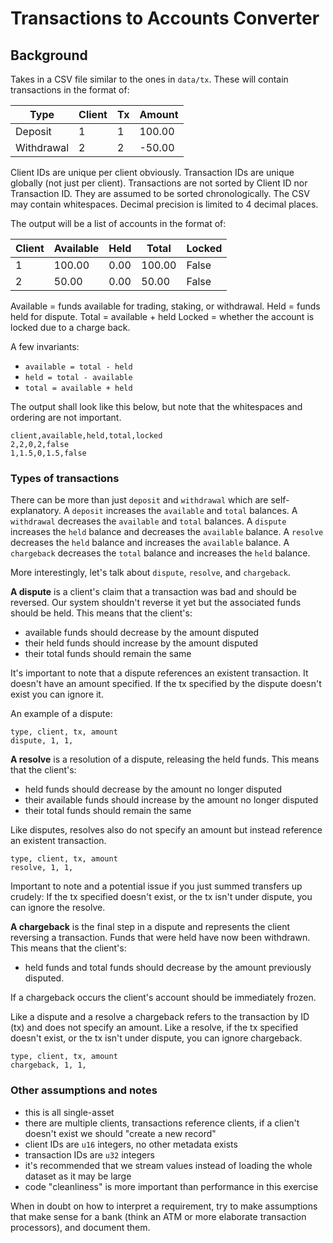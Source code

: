# Transactions to Accounts Converter

## Background

Takes in a CSV file similar to the ones in `data/tx`.
These will contain transactions in the format of:

| Type       | Client      | Tx     | Amount |
|------------|-------------|--------|--------|
| Deposit    | 1           | 1      | 100.00 |
| Withdrawal | 2           | 2      | -50.00 |

Client IDs are unique per client obviously.
Transaction IDs are unique globally (not just per client).
Transactions are not sorted by Client ID nor Transaction ID.
They are assumed to be sorted chronologically.
The CSV may contain whitespaces.
Decimal precision is limited to 4 decimal places.

The output will be a list of accounts in the format of:

| Client      | Available   | Held      | Total     | Locked    |
|-------------|-------------|-----------|-----------|-----------|
| 1           | 100.00      | 0.00      | 100.00    | False     |
| 2           | 50.00       | 0.00      | 50.00     | False     |

Available = funds available for trading, staking, or withdrawal.
Held = funds held for dispute.
Total = available + held
Locked = whether the account is locked due to a charge back.

A few invariants:
- `available = total - held`
- `held = total - available`
- `total = available + held`

The output shall look like this below, but note that the whitespaces and ordering are not important.

```
client,available,held,total,locked
2,2,0,2,false
1,1.5,0,1.5,false
```

### Types of transactions

There can be more than just `deposit` and `withdrawal` which are self-explanatory.
A `deposit` increases the `available` and `total` balances.
A `withdrawal` decreases the `available` and `total` balances.
A `dispute` increases the `held` balance and decreases the `available` balance.
A `resolve` decreases the `held` balance and increases the `available` balance.
A `chargeback` decreases the `total` balance and increases the `held` balance.

More interestingly, let's talk about `dispute`, `resolve`, and `chargeback`.

**A dispute** is a client's claim that a transaction was bad and should be reversed.
Our system shouldn't reverse it yet but the associated funds should be held.
This means that the client's:
- available funds should decrease by the amount disputed
- their held funds should increase by the amount disputed
- their total funds should remain the same

It's important to note that a dispute references an existent transaction.
It doesn't have an amount specified.
If the tx specified by the dispute doesn't exist you can ignore it.

An example of a dispute:

```
type, client, tx, amount
dispute, 1, 1,
```

**A resolve** is a resolution of a dispute, releasing the held funds.
This means that the client's:
- held funds should decrease by the amount no longer disputed
- their available funds should increase by the amount no longer disputed
- their total funds should remain the same

Like disputes, resolves also do not specify an amount but instead reference an existent transaction.

```
type, client, tx, amount
resolve, 1, 1,
```

Important to note and a potential issue if you just summed transfers up crudely:
If the tx specified doesn't exist, or the tx isn't under dispute, you can ignore the resolve.

**A chargeback** is the final step in a dispute and represents the client reversing a transaction.
Funds that were held have now been withdrawn.
This means that the client's:
- held funds and total funds should decrease by the amount previously disputed.

If a chargeback occurs the client's account should be immediately frozen.

Like a dispute and a resolve a chargeback refers to the transaction by ID (tx) and does not
specify an amount. Like a resolve, if the tx specified doesn't exist, or the tx isn't under dispute,
you can ignore chargeback.

```
type, client, tx, amount
chargeback, 1, 1,
```

### Other assumptions and notes

- this is all single-asset
- there are multiple clients, transactions reference clients, if a clien't doesn't exist we should "create a new record"
- client IDs are `u16` integers, no other metadata exists
- transaction IDs are `u32` integers
- it's recommended that we stream values instead of loading the whole dataset as it may be large
- code "cleanliness" is more important than performance in this exercise

When in doubt on how to interpret a requirement, try to make assumptions that make sense for
a bank (think an ATM or more elaborate transaction processors), and document them.
